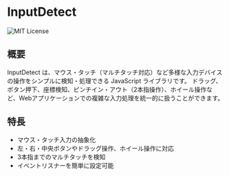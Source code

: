 # InputDetect

![MIT License](https://img.shields.io/badge/license-MIT-blue.svg?style=flat)

## 概要

InputDetect は、マウス・タッチ（マルチタッチ対応）など多様な入力デバイスの操作をシンプルに検知・処理できる JavaScript ライブラリです。
ドラッグ、ボタン押下、座標検知、ピンチイン・アウト（2本指操作）、ホイール操作など、Webアプリケーションでの複雑な入力処理を統一的に扱うことができます。

## 特長

- マウス・タッチ入力の抽象化
- 左・右・中央ボタンやドラッグ操作、ホイール操作に対応
- 3本指までのマルチタッチを検知
- イベントリスナーを簡単に設定可能
